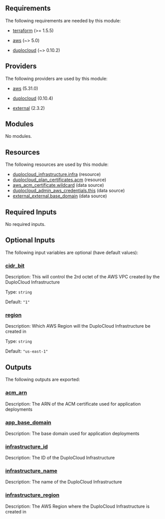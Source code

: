 ## Requirements

The following requirements are needed by this module:

- <a name="requirement_terraform"></a> [terraform](#requirement\_terraform) (>= 1.5.5)

- <a name="requirement_aws"></a> [aws](#requirement\_aws) (~> 5.0)

- <a name="requirement_duplocloud"></a> [duplocloud](#requirement\_duplocloud) (~> 0.10.2)

## Providers

The following providers are used by this module:

- <a name="provider_aws"></a> [aws](#provider\_aws) (5.31.0)

- <a name="provider_duplocloud"></a> [duplocloud](#provider\_duplocloud) (0.10.4)

- <a name="provider_external"></a> [external](#provider\_external) (2.3.2)

## Modules

No modules.

## Resources

The following resources are used by this module:

- [duplocloud_infrastructure.infra](https://registry.terraform.io/providers/duplocloud/duplocloud/latest/docs/resources/infrastructure) (resource)
- [duplocloud_plan_certificates.acm](https://registry.terraform.io/providers/duplocloud/duplocloud/latest/docs/resources/plan_certificates) (resource)
- [aws_acm_certificate.wildcard](https://registry.terraform.io/providers/hashicorp/aws/latest/docs/data-sources/acm_certificate) (data source)
- [duplocloud_admin_aws_credentials.this](https://registry.terraform.io/providers/duplocloud/duplocloud/latest/docs/data-sources/admin_aws_credentials) (data source)
- [external_external.base_domain](https://registry.terraform.io/providers/hashicorp/external/latest/docs/data-sources/external) (data source)

## Required Inputs

No required inputs.

## Optional Inputs

The following input variables are optional (have default values):

### <a name="input_cidr_bit"></a> [cidr\_bit](#input\_cidr\_bit)

Description: This will control the 2rd octet of the AWS VPC created by the DuploCloud Infrastructure

Type: `string`

Default: `"1"`

### <a name="input_region"></a> [region](#input\_region)

Description: Which AWS Region will the DuploCloud Infrastructure be created in

Type: `string`

Default: `"us-east-1"`

## Outputs

The following outputs are exported:

### <a name="output_acm_arn"></a> [acm\_arn](#output\_acm\_arn)

Description: The ARN of the ACM certificate used for application deployments

### <a name="output_app_base_domain"></a> [app\_base\_domain](#output\_app\_base\_domain)

Description: The base domain used for application deployments

### <a name="output_infrastructure_id"></a> [infrastructure\_id](#output\_infrastructure\_id)

Description: The ID of the DuploCloud Infrastructure

### <a name="output_infrastructure_name"></a> [infrastructure\_name](#output\_infrastructure\_name)

Description: The name of the DuploCloud Infrastructure

### <a name="output_infrastructure_region"></a> [infrastructure\_region](#output\_infrastructure\_region)

Description: The AWS Region where the DuploCloud Infrastructure is created in
